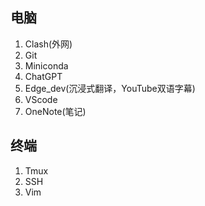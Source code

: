 ## 电脑
1. Clash(外网)
2. Git
3. Miniconda
4. ChatGPT
5. Edge_dev(沉浸式翻译，YouTube双语字幕)
6. VScode
7. OneNote(笔记)

## 终端
1. Tmux
2. SSH
3. Vim
